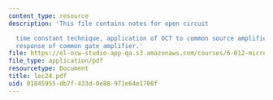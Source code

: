 ```yaml
---
content_type: resource
description: 'This file contains notes for open circuit

  time constant technique, application of OCT to common source amplifier, frequency
  response of common gate amplifier.'
file: https://ol-ocw-studio-app-qa.s3.amazonaws.com/courses/6-012-microelectronic-devices-and-circuits-fall-2005/01845955db7f433d0e88971e64e1700f_lec24.pdf
file_type: application/pdf
resourcetype: Document
title: lec24.pdf
uid: 01845955-db7f-433d-0e88-971e64e1700f
---
```

